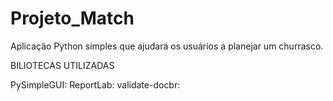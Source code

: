 # Projeto_Match
Aplicação Python simples que ajudará os usuários a planejar um churrasco.

BILIOTECAS UTILIZADAS

PySimpleGUI:
ReportLab:
validate-docbr:
